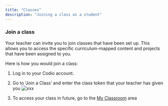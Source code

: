 ```yaml
---
title: "Classes"
description: "Joining a class as a student"
---
```


### Join a class

Your teacher can invite you to join classes that have been set up. This allows you to access the specific curriculum-mapped content and projects that have been assigned to you.


Here is how you would join a class:

1. Log in to your Codio account.

1. Go to ‘Join a Class’ and enter the class token that your teacher has given you
![xxx](/img/docs/xxxx.png)

1. To access your class in future, go to the [My Classroom](/docs/student/myclassroom) area


